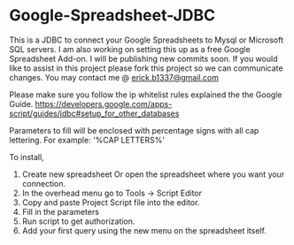# Google-Spreadsheet-JDBC
This is a JDBC to connect your Google Spreadsheets to Mysql or Microsoft SQL servers. I am also working on setting this up as a free Google Spreadsheet Add-on. I will be publishing new commits soon. If you would like to assist in this project please fork this project so we can communicate changes. You may contact me @ erick.b1337@gmail.com

Please make sure you follow the ip whitelist rules explained the the Google Guide.
https://developers.google.com/apps-script/guides/jdbc#setup_for_other_databases

Parameters to fill will be enclosed with percentage signs with all cap lettering. For example: '%CAP LETTERS%'

To install, 
1. Create new spreadsheet Or open the spreadsheet where you want your connection.
2. In the overhead menu go to Tools -> Script Editor
3. Copy and paste Project Script file into the editor.
4. Fill in the parameters
5. Run script to get authorization.
6. Add your first query using the new menu on the spreadsheet itself.
